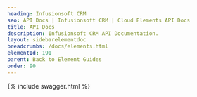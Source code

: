 ```yaml
---
heading: Infusionsoft CRM
seo: API Docs | Infusionsoft CRM | Cloud Elements API Docs
title: API Docs
description: Infusionsoft CRM API Documentation.
layout: sidebarelementdoc
breadcrumbs: /docs/elements.html
elementId: 191
parent: Back to Element Guides
order: 90
---
```


{% include swagger.html %}
